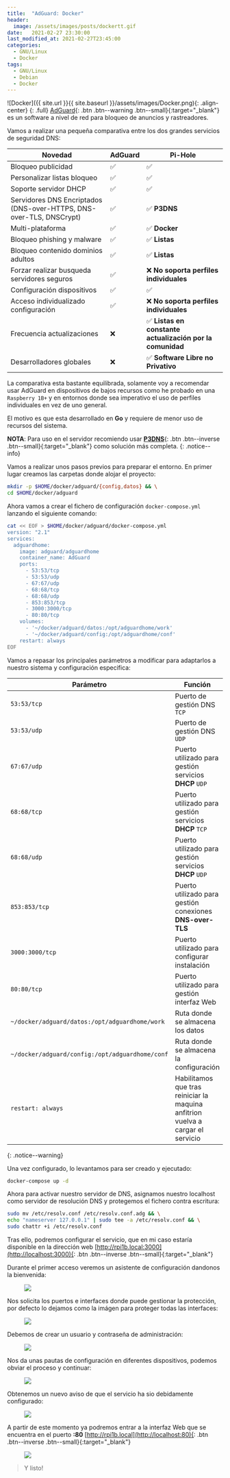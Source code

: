 ```yaml
---
title:  "AdGuard: Docker"
header:
  image: /assets/images/posts/dockertt.gif
date:   2021-02-27 23:30:00
last_modified_at: 2021-02-27T23:45:00
categories:
  - GNU/Linux
  - Docker
tags:
  - GNU/Linux
  - Debian
  - Docker
---
```


![Docker]({{ site.url }}{{ site.baseurl }}/assets/images/Docker.png){: .align-center}
{: .full}
[AdGuard](https://adguard.com){: .btn .btn--warning .btn--small}{:target="_blank"} es un software a nivel de red para bloqueo de anuncios y rastreadores.

Vamos a realizar una pequeña comparativa entre los dos grandes servicios de seguridad DNS:

| Novedad                                                             | AdGuard | Pi-Hole |
|---------------------------------------------------------------------|---------|---------------------------------------------|
| Bloqueo publicidad                                                  |  ✅     | ✅ |
| Personalizar listas bloqueo                                         |  ✅     | ✅ |
| Soporte servidor DHCP                                               |  ✅     | ✅ |
| Servidores DNS Encriptados (DNS-over-HTTPS, DNS-over-TLS, DNSCrypt) |  ✅     | ✅ **P3DNS** |
| Multi-plataforma                                                    |  ✅     | ✅ **Docker** |
| Bloqueo phishing y malware                                          |  ✅     | ✅ **Listas** |
| Bloqueo contenido dominios adultos                                  |  ✅     | ✅ **Listas** |
| Forzar realizar busqueda servidores seguros                         |  ✅     | ❌ **No soporta perfiles individuales** |
| Configuración dispositivos                                          |  ✅     | ✅ |
| Acceso individualizado configuración                                |  ✅     | ❌ **No soporta perfiles individuales** |
| Frecuencia actualizaciones                                          |  ❌     | ✅ **Listas en constante actualización por la comunidad** |
| Desarrolladores globales                                            |  ❌     | ✅ **Software Libre no Privativo** |

La comparativa esta bastante equilibrada, solamente voy a recomendar usar AdGuard en dispositivos de bajos recursos como he probado en una `Raspberry 1B+` y en entornos donde sea imperativo el uso de perfiles individuales en vez de uno general. 

El motivo es que esta desarrollado en **Go** y requiere de menor uso de recursos del sistema.

**NOTA**: Para uso en el servidor recomiendo usar [**P3DNS**](https://lordpedal.github.io/gnu/linux/docker/debian-docker-ce/#docker-p3dns){: .btn .btn--inverse .btn--small}{:target="_blank"} como solución más completa.
{: .notice--info}

Vamos a realizar unos pasos previos para preparar el entorno. En primer lugar creamos las carpetas donde alojar el proyecto:

```bash
mkdir -p $HOME/docker/adguard/{config,datos} && \
cd $HOME/docker/adguard
```

Ahora vamos a crear el fichero de configuración `docker-compose.yml` lanzando el siguiente comando:

```bash
cat << EOF > $HOME/docker/adguard/docker-compose.yml
version: "2.1"
services:
  adguardhome:
    image: adguard/adguardhome
    container_name: AdGuard
    ports:
      - 53:53/tcp
      - 53:53/udp
      - 67:67/udp
      - 68:68/tcp
      - 68:68/udp
      - 853:853/tcp
      - 3000:3000/tcp
      - 80:80/tcp
    volumes:
      - '~/docker/adguard/datos:/opt/adguardhome/work'
      - '~/docker/adguard/config:/opt/adguardhome/conf'
    restart: always
EOF
```

Vamos a repasar los principales parámetros a modificar para adaptarlos a nuestro sistema y configuración especifica:

| Parámetro | Función |
| ------ | ------ |
| `53:53/tcp` | Puerto de gestión DNS `TCP` |
| `53:53/udp` | Puerto de gestión DNS `UDP` |
| `67:67/udp` | Puerto utilizado para gestión servicios **DHCP** `UDP` |
| `68:68/tcp` | Puerto utilizado para gestión servicios **DHCP** `TCP` |
| `68:68/udp` | Puerto utilizado para gestión servicios **DHCP** `UDP` |
| `853:853/tcp` | Puerto utilizado para gestión conexiones **DNS-over-TLS** |
| `3000:3000/tcp` | Puerto utilizado para configurar instalación |
| `80:80/tcp` | Puerto utilizado para gestión interfaz Web |
| `~/docker/adguard/datos:/opt/adguardhome/work` | Ruta donde se almacena los datos |
| `~/docker/adguard/config:/opt/adguardhome/conf` | Ruta donde se almacena la configuración |
| `restart: always` | Habilitamos que tras reiniciar la maquina anfitrion vuelva a cargar el servicio |
{: .notice--warning}

Una vez configurado, lo levantamos para ser creado y ejecutado:

```bash
docker-compose up -d
```

Ahora para activar nuestro servidor de DNS, asignamos nuestro localhost como servidor de resolución DNS y protegemos el fichero contra escritura:

```bash
sudo mv /etc/resolv.conf /etc/resolv.conf.adg && \
echo "nameserver 127.0.0.1" | sudo tee -a /etc/resolv.conf && \
sudo chattr +i /etc/resolv.conf
```

Tras ello, podremos configurar el servicio, que en mi caso estaría disponible en la dirección web [http://rpi1b.local:3000](http://localhost:3000){: .btn .btn--inverse .btn--small}{:target="_blank"}

Durante el primer acceso veremos un asistente de configuración dandonos la bienvenida:

<figure>
    <a href="/assets/images/posts/adguard1.jpg"><img src="/assets/images/posts/adguard1.jpg"></a>
</figure>

Nos solicita los puertos e interfaces donde puede gestionar la protección, por defecto lo dejamos como la imágen para proteger todas las interfaces:

<figure>
    <a href="/assets/images/posts/adguard2.jpg"><img src="/assets/images/posts/adguard2.jpg"></a>
</figure>

Debemos de crear un usuario y contraseña de administración:

<figure>
    <a href="/assets/images/posts/adguard3.jpg"><img src="/assets/images/posts/adguard3.jpg"></a>
</figure>

Nos da unas pautas de configuración en diferentes dispositivos, podemos obviar el proceso y continuar:

<figure>
    <a href="/assets/images/posts/adguard4.jpg"><img src="/assets/images/posts/adguard4.jpg"></a>
</figure>

Obtenemos un nuevo aviso de que el servicio ha sio debidamente configurado:

<figure>
    <a href="/assets/images/posts/adguard5.jpg"><img src="/assets/images/posts/adguard5.jpg"></a>
</figure>

A partir de este momento ya podremos entrar a la interfaz Web que se encuentra en el puerto **:80** [http://rpi1b.local](http://localhost:80){: .btn .btn--inverse .btn--small}{:target="_blank"}

<figure>
    <a href="/assets/images/posts/adguard6.jpg"><img src="/assets/images/posts/adguard6.jpg"></a>
</figure>

> Y listo!
